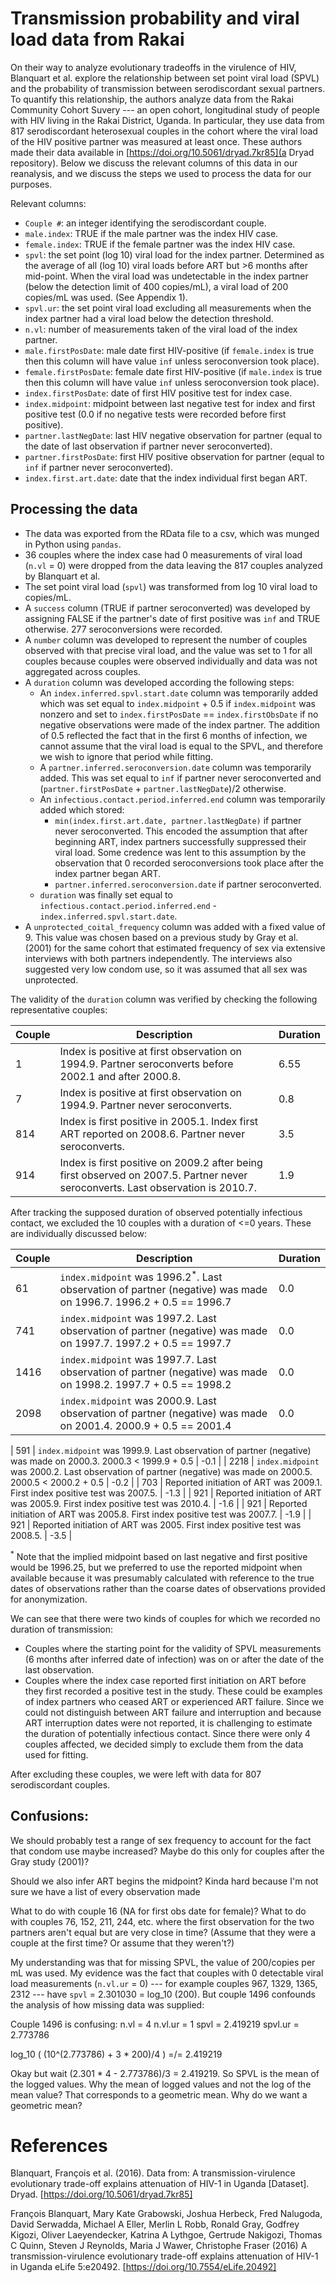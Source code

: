# Transmission probability and viral load data from Rakai

On their way to analyze evolutionary tradeoffs in the virulence of HIV, Blanquart et al. explore the relationship between set point viral load (SPVL) and the probability of transmission between serodiscordant sexual partners. To quantify this relationship, the authors analyze data from the Rakai Community Cohort Suvery --- an open cohort, longitudinal study of people with HIV living in the Rakai District, Uganda. In particular, they use data from 817 serodiscordant heterosexual couples in the cohort where the viral load of the HIV positive partner was measured at least once. These authors made their data available in [https://doi.org/10.5061/dryad.7kr85](a Dryad repository). Below we discuss the relevant columns of this data in our reanalysis, and we discuss the steps we used to process the data for our purposes.

Relevant columns:
- `Couple #`: an integer identifying the serodiscordant couple.
- `male.index`: TRUE if the male partner was the index HIV case.
- `female.index`: TRUE if the female partner was the index HIV case.
- `spvl`: the set point (log 10) viral load for the index partner. Determined as the average of all (log 10) viral loads before ART but >6 months after mid-point. When the viral load was undetectable in the index partner (below the detection limit of 400 copies/mL), a viral load of 200 copies/mL was used. (See Appendix 1).
- `spvl.ur`: the set point viral load excluding all measurements when the index partner had a viral load below the detection threshold.
- `n.vl`: number of measurements taken of the viral load of the index partner.
- `male.firstPosDate`: male date first HIV-positive (if `female.index` is true then this column will have value `inf` unless seroconversion took place).
- `female.firstPosDate`: female date first HIV-positive (if `male.index` is true then this column will have value `inf` unless seroconversion took place).
- `index.firstPosDate`: date of first HIV positive test for index case.
- `index.midpoint`: midpoint between last negative test for index and first positive test (0.0 if no negative tests were recorded before first positive).
- `partner.lastNegDate`: last HIV negative observation for partner (equal to the date of last observation if partner never seroconverted).
- `partner.firstPosDate`: first HIV positive observation for partner (equal to `inf` if partner never seroconverted).
- `index.first.art.date`: date that the index individual first began ART.

## Processing the data

- The data was exported from the RData file to a csv, which was munged in Python using `pandas`.
- 36 couples where the index case had 0 measurements of viral load (`n.vl` = 0) were dropped from the data leaving the 817 couples analyzed by Blanquart et al.
- The set point viral load (`spvl`) was transformed from log 10 viral load to copies/mL.
- A `success` column (TRUE if partner seroconverted) was developed by assigning FALSE if the partner's date of first positive was `inf` and TRUE otherwise. 277 seroconversions were recorded.
- A `number` column was developed to represent the number of couples observed with that precise viral load, and the value was set to 1 for all couples because couples were observed individually and data was not aggregated across couples.
- A `duration` column was developed according the following steps:
  - An `index.inferred.spvl.start.date` column was temporarily added which was set equal to `index.midpoint` + 0.5 if `index.midpoint` was nonzero and set to `index.firstPosDate` == `index.firstObsDate` if no negative observations were made of the index partner. The addition of 0.5 reflected the fact that in the first 6 months of infection, we cannot assume that the viral load is equal to the SPVL, and therefore we wish to ignore that period while fitting.
  - A `partner.inferred.seroconversion.date` column was temporarily added. This was set equal to `inf` if partner never seroconverted and (`partner.firstPosDate` + `partner.lastNegDate`)/2 otherwise.
  - An `infectious.contact.period.inferred.end` column was temporarily added which stored:
      - `min(index.first.art.date, partner.lastNegDate)` if partner never seroconverted. This encoded the assumption that after beginning ART, index partners successfully suppressed their viral load. Some credence was lent to this assumption by the observation that 0 recorded seroconversions took place after the index partner began ART.
      - `partner.inferred.seroconversion.date` if partner seroconverted.
  - `duration` was finally set equal to `infectious.contact.period.inferred.end` - `index.inferred.spvl.start.date`.
- A `unprotected_coital_frequency` column was added with a fixed value of 9. This value was chosen based on a previous study by Gray et al. (2001) for the same cohort that estimated frequency of sex via extensive interviews with both partners independently. The interviews also suggested very low condom use, so it was assumed that all sex was unprotected.

The validity of the `duration` column was verified by checking the following representative couples:

| Couple  | Description | Duration |
| ------- | ------------- | ------ |
| 1       | Index is positive at first observation on 1994.9. Partner seroconverts before 2002.1 and after 2000.8. | 6.55 |
| 7       | Index is positive at first observation on 1994.9. Partner never seroconverts. | 0.8 | 
| 814     | Index is first positive in 2005.1. Index first ART reported on 2008.6. Partner never seroconverts. | 3.5 |
| 914     | Index is first positive on 2009.2 after being first observed on 2007.5. Partner never seroconverts. Last observation is 2010.7. | 1.9 |

After tracking the supposed duration of observed potentially infectious contact, we excluded the 10 couples with a duration of <=0 years. These are individually discussed below:

| Couple  | Description | Duration |
| ------- | ------------- | ------ |
| 61       | `index.midpoint` was 1996.2<sup>*</sup>. Last observation of partner (negative) was made on 1996.7. 1996.2 + 0.5 == 1996.7 | 0.0 |
| 741      | `index.midpoint` was 1997.2. Last observation of partner (negative) was made on 1997.7. 1997.2 + 0.5 == 1997.7 | 0.0 |
| 1416     | `index.midpoint` was 1997.7. Last observation of partner (negative) was made on 1998.2. 1997.7 + 0.5 == 1998.2 | 0.0 |
| 2098     | `index.midpoint` was 2000.9. Last observation of partner (negative) was made on 2001.4. 2000.9 + 0.5 == 2001.4 | 0.0 |

| 591      | `index.midpoint` was 1999.9. Last observation of partner (negative) was made on 2000.3. 2000.3 < 1999.9 + 0.5 | -0.1 |
| 2218      | `index.midpoint` was 2000.2. Last observation of partner (negative) was made on 2000.5. 2000.5 < 2000.2 + 0.5 | -0.2 |
| 703      | Reported initiation of ART was 2009.1. First index positive test was 2007.5. | -1.3 |
| 921      | Reported initiation of ART was 2005.9. First index positive test was 2010.4. | -1.6 |
| 921      | Reported initiation of ART was 2005.8. First index positive test was 2007.7. | -1.9 |
| 921      | Reported initiation of ART was 2005. First index positive test was 2008.5. | -3.5 |

<sup>*</sup> Note that the implied midpoint based on last negative and first positive would be 1996.25, but we preferred to use the reported midpoint when available because it was presumably calculated with reference to the true dates of observations rather than the coarse dates of observations provided for anonymization.

We can see that there were two kinds of couples for which we recorded no duration of transmission:
- Couples where the starting point for the validity of SPVL measurements (6 months after inferred date of infection) was on or after the date of the last observation.
- Couples where the index case reported first initiation on ART before they first recorded a positive test in the study. These could be examples of index partners who ceased ART or experienced ART failure. Since we could not distinguish between ART failure and interruption and because ART interruption dates were not reported, it is challenging to estimate the duration of potentially infectious contact. Since there were only 4 couples affected, we decided simply to exclude them from the data used for fitting.

After excluding these couples, we were left with data for 807 serodiscordant couples.

## Confusions:

We should probably test a range of sex frequency to account for the fact that condom use maybe increased? Maybe do this only for couples after the Gray study (2001)?

Should we also infer ART begins the midpoint? Kinda hard because I'm not sure we have a list of every observation made

What to do with couple 16 (NA for first obs date for female)?
What to do with couples 76, 152, 211, 244, etc. where the first observation for the two partners aren't equal but are very close in time? (Assume that they were a couple at the first time? Or assume that they weren't?)



My understanding was that for missing SPVL, the value of 200/copies per mL was used. My evidence was the fact that couples with 0 detectable viral load measurements (`n.vl.ur` = 0) --- for example couples 967, 1329, 1365, 2312 --- have `spvl` = 2.301030 = log_10 (200). But couple 1496 confounds the analysis of how missing data was supplied: 

Couple 1496 is confusing:
n.vl = 4
n.vl.ur = 1
spvl = 2.419219
spvl.ur = 2.773786

log_10 ( (10^(2.773786) + 3 * 200)/4 ) =/= 2.419219

Okay but wait (2.301 * 4 - 2.773786)/3 = 2.419219. So SPVL is the mean of the logged values. Why the mean of logged values and not the log of the mean value? That corresponds to a geometric mean. Why do we want a geometric mean?

# References

Blanquart, François et al. (2016). Data from: A transmission-virulence evolutionary trade-off explains attenuation of HIV-1 in Uganda \[Dataset\]. Dryad. [https://doi.org/10.5061/dryad.7kr85]

François Blanquart, Mary Kate Grabowski, Joshua Herbeck, Fred Nalugoda, David Serwadda, Michael A Eller, Merlin L Robb, Ronald Gray, Godfrey Kigozi, Oliver Laeyendecker, Katrina A Lythgoe, Gertrude Nakigozi, Thomas C Quinn, Steven J Reynolds, Maria J Wawer, Christophe Fraser (2016) A transmission-virulence evolutionary trade-off explains attenuation of HIV-1 in Uganda eLife 5:e20492. [https://doi.org/10.7554/eLife.20492]
    